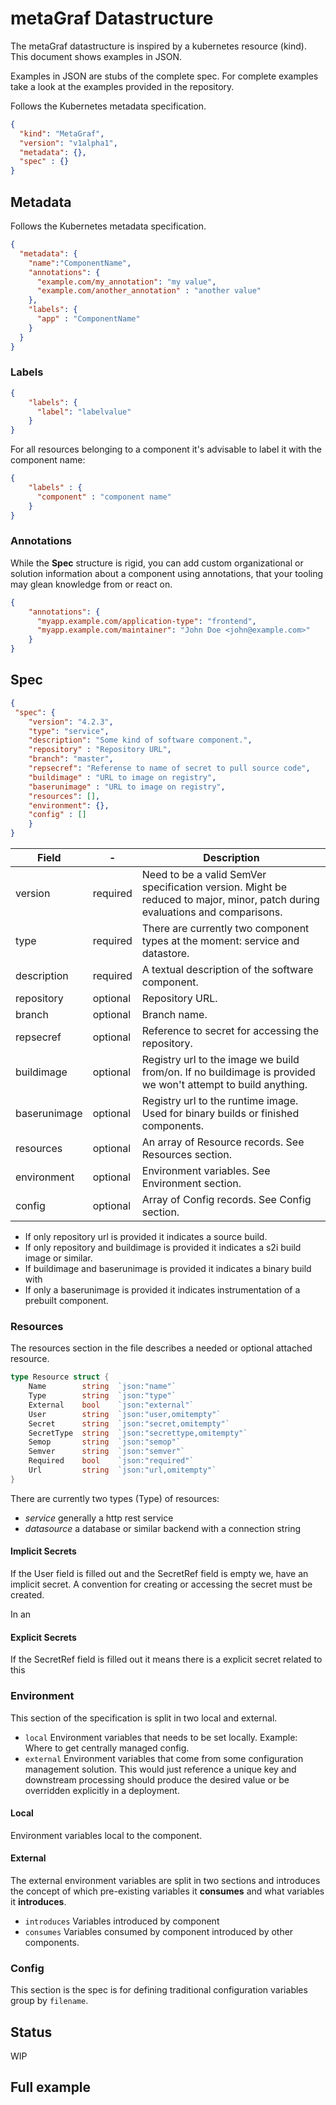 # metaGraf Datastructure


The metaGraf datastructure is inspired by a kubernetes resource (kind). This document
shows examples in JSON.

Examples in JSON are stubs of the complete spec. For complete examples take a look
at the examples provided in the repository.

Follows the Kubernetes metadata specification.
```json
{
  "kind": "MetaGraf",
  "version": "v1alpha1",
  "metadata": {},
  "spec" : {}
}
```

## Metadata

Follows the Kubernetes metadata specification.
```json
{
  "metadata": {
    "name":"ComponentName",
    "annotations": {
      "example.com/my_annotation": "my value",
      "example.com/another_annotation" : "another value"
    },
    "labels": {
      "app" : "ComponentName"
    }
  }
}
```


### Labels

```json
{
    "labels": {
      "label": "labelvalue"
    }
}
```

For all resources belonging to a component it's advisable to label it with the component name:

```json
{
    "labels" : {
      "component" : "component name"
    }
}
```


### Annotations

While the **Spec** structure is rigid, you can add custom organizational or solution information 
about a component using annotations, that your tooling may glean knowledge from or react on. 

```json
{
    "annotations": {
      "myapp.example.com/application-type": "frontend",
      "myapp.example.com/maintainer": "John Doe <john@example.com>"
    }
}
```


## Spec

```json
{
 "spec": {
    "version": "4.2.3",
    "type": "service",
    "description": "Some kind of software component.",
    "repository" : "Repository URL",
    "branch": "master",
    "repsecref": "Referense to name of secret to pull source code",
    "buildimage" : "URL to image on registry",
    "baserunimage" : "URL to image on registry",
    "resources": [],
    "environment": {},
    "config" : []
    }
}
```

| Field | - | Description |
|-------|---|-------------|
| version | required | Need to be a valid SemVer specification version. Might be reduced to major, minor, patch during evaluations and comparisons.|
| type | required | There are currently two component types at the moment: service and datastore.|
| description | required | A textual description of the software component.|
| repository | optional | Repository URL.|
| branch | optional | Branch name.| 
|repsecref|optional|Reference to secret for accessing the repository.|
|buildimage|optional|Registry url to the image we build from/on. If no buildimage is provided we won't attempt to build anything.|
|baserunimage|optional|Registry url to the runtime image. Used for binary builds or finished components.|
|resources|optional|An array of Resource records. See Resources section.|
|environment|optional|Environment variables. See Environment section.|
|config|optional|Array of Config records. See Config section.|

* If only repository url is provided it indicates a source build.
* If only repository and buildimage is provided it indicates a s2i build image or similar.
* If buildimage and baserunimage is provided it indicates a binary build with 
* If only a baserunimage is provided it indicates instrumentation of a prebuilt component. 


### Resources

The resources section in the file describes a needed or optional attached resource.

```go
type Resource struct {
	Name        string  `json:"name"`
	Type        string  `json:"type"`
	External    bool    `json:"external"`
	User        string  `json:"user,omitempty"`
	Secret      string  `json:"secret,omitempty"`
	SecretType  string  `json:"secrettype,omitempty"`
	Semop       string  `json:"semop"`
	Semver      string  `json:"semver"`
	Required    bool    `json:"required"`
	Url         string  `json:"url,omitempty"`
}

```


There are currently two types (Type) of resources:

* *service* generally a http rest service
* *datasource* a database or similar backend with a connection string



#### Implicit Secrets

If the User field is filled out and the SecretRef field is empty we, have an implicit
secret. A convention for creating or accessing the secret must be created.

In an 

#### Explicit Secrets

If the SecretRef field is filled out it means there is a explicit secret related to this 
 

### Environment

This section of the specification is split in two local and external.

* `local` Environment variables that needs to be set locally. Example: Where to 
get centrally managed config.
* `external` Environment variables that come from some configuration
management solution. This would just reference a unique key and downstream 
processing should produce the desired value or be overridden explicitly in 
a deployment.

#### Local

Environment variables local to the component.

#### External

The external environment variables are split in two sections and introduces 
the concept of which pre-existing variables it **consumes** and what variables
it **introduces**.

* `introduces` Variables introduced by component
* `consumes` Variables consumed by component introduced by other components.

### Config

This section is the spec is for defining traditional configuration variables group by `filename`.

## Status  

WIP

## Full example